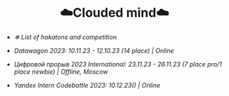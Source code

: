 <h1 align="center">☁️Clouded mind☁️</h1>

- _❄ List of hakatons and competition_

- _Datawagon 2023: 10.11.23 - 12.10.23 (14 place) | Online_

- _Цифровой прорыв 2023 International: 23.11.23 - 26.11.23 (7 place pro/1 place newbie) | Offline, Moscow_

- _Yandex Intern Codebattle 2023: 10.12.23() | Online_
